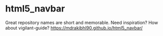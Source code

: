 # html5_navbar
Great repository names are short and memorable. Need inspiration? How about vigilant-guide?
https://mdrakibhl90.github.io/html5_navbar/

